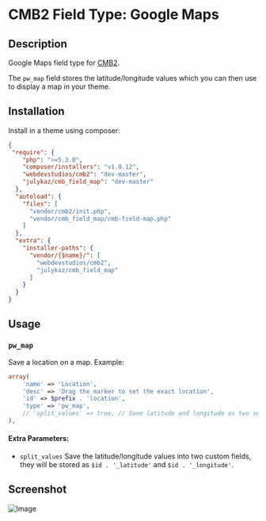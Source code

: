 # CMB2 Field Type: Google Maps

## Description

Google Maps field type for [CMB2](https://github.com/WebDevStudios/CMB2).

The `pw_map` field stores the latitude/longitude values which you can then use to display a map in your theme.

## Installation

Install in a theme using composer:
```json
{
 "require": {
    "php": ">=5.3.0",
    "composer/installers": "v1.0.12",
    "webdevstudios/cmb2": "dev-master",
    "julykaz/cmb_field_map": "dev-master"
  },
  "autoload": {
    "files": [
      "vendor/cmb2/init.php",
      "vendor/cmb_field_map/cmb-field-map.php"
    ]
  },
  "extra": {
    "installer-paths": {
      "vendor/{$name}/": [
        "webdevstudios/cmb2",
        "julykaz/cmb_field_map"
      ]
    }
  } 
}
```

## Usage

### `pw_map`

Save a location on a map. Example:

```php
array(
	'name' => 'Location',
	'desc' => 'Drag the marker to set the exact location',
	'id' => $prefix . 'location',
	'type' => 'pw_map',
	// 'split_values' => true, // Save latitude and longitude as two separate fields
),
```

#### Extra Parameters:

* `split_values` Save the latitude/longitude values into two custom fields, they will be stored as `$id . '_latitude'` and `$id . '_longitude'`.

## Screenshot

![Image](screenshot-1.png?raw=true)